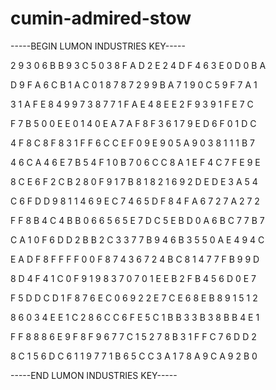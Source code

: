 # cumin-admired-stow

-----BEGIN LUMON INDUSTRIES KEY-----

2 9 3 0 6 B B 9 3 C 5 0 3 8 F A D 2 E 2 4 D F 4 6 3 E 0 D 0 B A

D 9 F A 6 C B 1 A C 0 1 8 7 8 7 2 9 9 B A 7 1 9 0 C 5 9 F 7 A 1

3 1 A F E 8 4 9 9 7 3 8 7 7 1 F A E 4 8 E E 2 F 9 3 9 1 F E 7 C

F 7 B 5 0 0 E E 0 1 4 0 E A 7 A F 8 F 3 6 1 7 9 E D 6 F 0 1 D C

4 F 8 C 8 F 8 3 1 F F 6 C C E F 0 9 E 9 0 5 A 9 0 3 8 1 1 1 B 7

4 6 C A 4 6 E 7 B 5 4 F 1 0 B 7 0 6 C C 8 A 1 E F 4 C 7 F E 9 E

8 C E 6 F 2 C B 2 8 0 F 9 1 7 B 8 1 8 2 1 6 9 2 D E D E 3 A 5 4

C 6 F D D 9 8 1 1 4 6 9 E C 7 4 6 5 D F 8 4 F A 6 7 2 7 A 2 7 2

F F 8 B 4 C 4 B B 0 6 6 5 6 5 E 7 D C 5 E B D 0 A 6 B C 7 7 B 7

C A 1 0 F 6 D D 2 B B 2 C 3 3 7 7 B 9 4 6 B 3 5 5 0 A E 4 9 4 C

E A D F 8 F F F F 0 0 F 8 7 4 3 6 7 2 4 B C 8 1 4 7 7 F B 9 9 D

8 D 4 F 4 1 C 0 F 9 1 9 8 3 7 0 7 0 1 E E B 2 F B 4 5 6 D 0 E 7

F 5 D D C D 1 F 8 7 6 E C 0 6 9 2 2 E 7 C E 6 8 E B 8 9 1 5 1 2

8 6 0 3 4 E E 1 C 2 8 6 C C 6 F E 5 C 1 B B 3 3 B 3 8 B B 4 E 1

F F 8 8 8 6 E 9 F 8 F 9 6 7 7 C 1 5 2 7 8 B 3 1 F F C 7 6 D D 2

8 C 1 5 6 D C 6 1 1 9 7 7 1 B 6 5 C C 3 A 1 7 8 A 9 C A 9 2 B 0

-----END LUMON INDUSTRIES KEY-----
